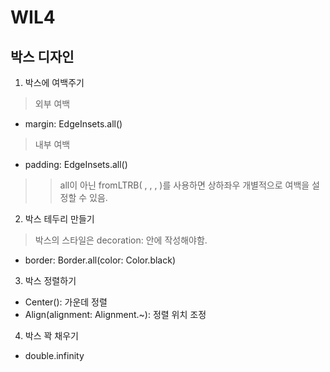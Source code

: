 # WIL4
## 박스 디자인
1. 박스에 여백주기
> 외부 여백
- margin: EdgeInsets.all()

> 내부 여백
- padding: EdgeInsets.all()

>> all이 아닌 fromLTRB( , , , )를 사용하면 상하좌우 개별적으로 여백을 설정할 수 있음.

2. 박스 테두리 만들기
> 박스의 스타일은 decoration: 안에 작성해야함.
- border: Border.all(color: Color.black)

3. 박스 정렬하기
- Center(): 가운데 정렬
- Align(alignment: Alignment.~): 정렬 위치 조정

4. 박스 꽉 채우기
- double.infinity
